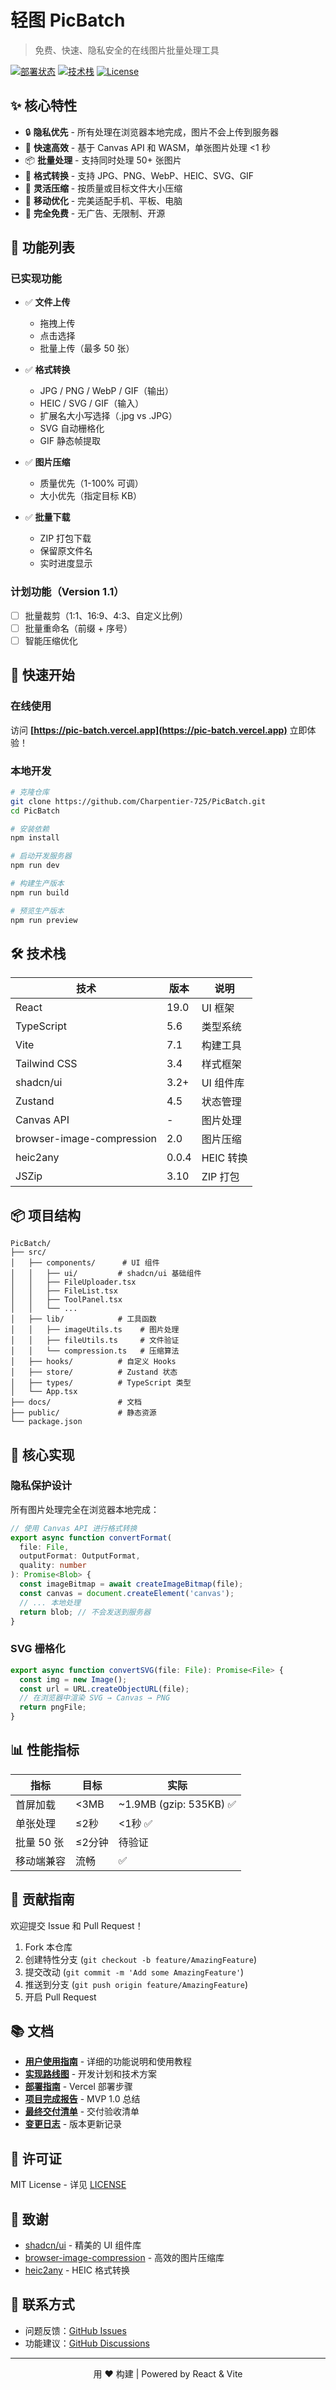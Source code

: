 # 轻图 PicBatch

> 免费、快速、隐私安全的在线图片批量处理工具

[![部署状态](https://img.shields.io/badge/部署-Vercel-black?style=flat-square&logo=vercel)](https://pic-batch.vercel.app)
[![技术栈](https://img.shields.io/badge/技术栈-React_19-61dafb?style=flat-square&logo=react)](https://react.dev)
[![License](https://img.shields.io/badge/license-MIT-blue?style=flat-square)](LICENSE)

## ✨ 核心特性

- 🔒 **隐私优先** - 所有处理在浏览器本地完成，图片不会上传到服务器
- 🚀 **快速高效** - 基于 Canvas API 和 WASM，单张图片处理 <1 秒
- 📦 **批量处理** - 支持同时处理 50+ 张图片
- 🎨 **格式转换** - 支持 JPG、PNG、WebP、HEIC、SVG、GIF
- 🔧 **灵活压缩** - 按质量或目标文件大小压缩
- 📱 **移动优化** - 完美适配手机、平板、电脑
- 💯 **完全免费** - 无广告、无限制、开源

## 🎯 功能列表

### 已实现功能

- ✅ **文件上传**
  - 拖拽上传
  - 点击选择
  - 批量上传（最多 50 张）

- ✅ **格式转换**
  - JPG / PNG / WebP / GIF（输出）
  - HEIC / SVG / GIF（输入）
  - 扩展名大小写选择（.jpg vs .JPG）
  - SVG 自动栅格化
  - GIF 静态帧提取

- ✅ **图片压缩**
  - 质量优先（1-100% 可调）
  - 大小优先（指定目标 KB）

- ✅ **批量下载**
  - ZIP 打包下载
  - 保留原文件名
  - 实时进度显示

### 计划功能（Version 1.1）

- [ ] 批量裁剪（1:1、16:9、4:3、自定义比例）
- [ ] 批量重命名（前缀 + 序号）
- [ ] 智能压缩优化

## 🚀 快速开始

### 在线使用

访问 **[https://pic-batch.vercel.app](https://pic-batch.vercel.app)** 立即体验！

### 本地开发

```bash
# 克隆仓库
git clone https://github.com/Charpentier-725/PicBatch.git
cd PicBatch

# 安装依赖
npm install

# 启动开发服务器
npm run dev

# 构建生产版本
npm run build

# 预览生产版本
npm run preview
```

## 🛠️ 技术栈

| 技术 | 版本 | 说明 |
|------|------|------|
| React | 19.0 | UI 框架 |
| TypeScript | 5.6 | 类型系统 |
| Vite | 7.1 | 构建工具 |
| Tailwind CSS | 3.4 | 样式框架 |
| shadcn/ui | 3.2+ | UI 组件库 |
| Zustand | 4.5 | 状态管理 |
| Canvas API | - | 图片处理 |
| browser-image-compression | 2.0 | 图片压缩 |
| heic2any | 0.0.4 | HEIC 转换 |
| JSZip | 3.10 | ZIP 打包 |

## 📦 项目结构

```
PicBatch/
├── src/
│   ├── components/      # UI 组件
│   │   ├── ui/         # shadcn/ui 基础组件
│   │   ├── FileUploader.tsx
│   │   ├── FileList.tsx
│   │   ├── ToolPanel.tsx
│   │   └── ...
│   ├── lib/            # 工具函数
│   │   ├── imageUtils.ts    # 图片处理
│   │   ├── fileUtils.ts     # 文件验证
│   │   └── compression.ts   # 压缩算法
│   ├── hooks/          # 自定义 Hooks
│   ├── store/          # Zustand 状态
│   ├── types/          # TypeScript 类型
│   └── App.tsx
├── docs/               # 文档
├── public/             # 静态资源
└── package.json
```

## 🌟 核心实现

### 隐私保护设计

所有图片处理完全在浏览器本地完成：

```typescript
// 使用 Canvas API 进行格式转换
export async function convertFormat(
  file: File,
  outputFormat: OutputFormat,
  quality: number
): Promise<Blob> {
  const imageBitmap = await createImageBitmap(file);
  const canvas = document.createElement('canvas');
  // ... 本地处理
  return blob; // 不会发送到服务器
}
```

### SVG 栅格化

```typescript
export async function convertSVG(file: File): Promise<File> {
  const img = new Image();
  const url = URL.createObjectURL(file);
  // 在浏览器中渲染 SVG → Canvas → PNG
  return pngFile;
}
```

## 📊 性能指标

| 指标 | 目标 | 实际 |
|------|------|------|
| 首屏加载 | <3MB | ~1.9MB (gzip: 535KB) ✅ |
| 单张处理 | ≤2秒 | <1秒 ✅ |
| 批量 50 张 | ≤2分钟 | 待验证 |
| 移动端兼容 | 流畅 | ✅ |

## 🤝 贡献指南

欢迎提交 Issue 和 Pull Request！

1. Fork 本仓库
2. 创建特性分支 (`git checkout -b feature/AmazingFeature`)
3. 提交改动 (`git commit -m 'Add some AmazingFeature'`)
4. 推送到分支 (`git push origin feature/AmazingFeature`)
5. 开启 Pull Request

## 📚 文档

- **[用户使用指南](docs/user-guide.md)** - 详细的功能说明和使用教程
- **[实现路线图](docs/implementation-roadmap.md)** - 开发计划和技术方案
- **[部署指南](docs/deployment-guide.md)** - Vercel 部署步骤
- **[项目完成报告](docs/project-completion-report.md)** - MVP 1.0 总结
- **[最终交付清单](docs/final-delivery-checklist.md)** - 交付验收清单
- **[变更日志](CHANGELOG.md)** - 版本更新记录

## 📄 许可证

MIT License - 详见 [LICENSE](LICENSE)

## 🙏 致谢

- [shadcn/ui](https://ui.shadcn.com/) - 精美的 UI 组件库
- [browser-image-compression](https://github.com/Donaldcwl/browser-image-compression) - 高效的图片压缩库
- [heic2any](https://github.com/alexcorvi/heic2any) - HEIC 格式转换

## 📮 联系方式

- 问题反馈：[GitHub Issues](https://github.com/Charpentier-725/PicBatch/issues)
- 功能建议：[GitHub Discussions](https://github.com/Charpentier-725/PicBatch/discussions)

---

<p align="center">用 ❤️ 构建 | Powered by React & Vite</p>
